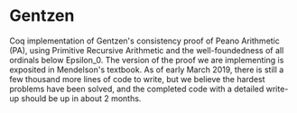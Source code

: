 # Gentzen
Coq implementation of Gentzen's consistency proof of Peano Arithmetic (PA), using Primitive Recursive Arithmetic and the well-foundedness of all ordinals below Epsilon_0. The version of the proof we are implementing is exposited in Mendelson's textbook. As of early March 2019, there is still a few thousand more lines of code to write, but we believe the hardest problems have been solved, and the completed code with a detailed write-up should be up in about 2 months.
